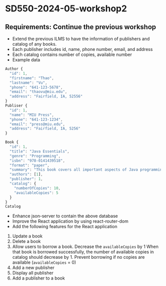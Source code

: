 # SD550-2024-05-workshop2
## Requirements: Continue the previous workshop
* Extend the previous ILMS to have the information of publishers and catalog of any books.
* Each publisher includes id, name, phone number, email, and address
* Each catalog contains number of copies, available number
* Example data
```JavaScript
Author {
  "id": 1,
  "firstname": "Thao",
  "lastname": "Vu",
  "phone": "641-123-5678",
  "email": "thaovu@miu.edu",
  "address": "Fairfield, IA, 52556"
}
Publiser {
  "id": 1,
  "name": "MIU Press",
  "phone": "641-123-1234",
  "email": "press@miu.edu",
  "address": "Fairfield, IA, 5256"
}

Book {
  "id": 1,
  "title": "Java Essentials",
  "genre": "Programming",
  "isbn": "978-0141439518",
  "format": "paper",
  "summary": "This book covers all important aspects of Java programming. It is highly recommended by experienced SWE",
  "authors": [1],
  "publisher": 1,
  "catalog": {
    "numberOfCopies": 10,
    "availableCopies": 5
  }
}
Catalog 
```
* Enhance json-server to contain the above database
* Improve the React application by using react-router-dom
* Add the following features for the React application
1. Update a book
2. Delete a book
3. Allow users to borrow a book. Decrease the `availableCopies` by 1 When that book is borrowed successfully, the number of available copies in catalog should decrease by 1. Prevent borrowing if no copies are available (`availableCopies` = 0)
4. Add a new publisher
5. Display all publisher
6. Add a publisher to a book 
